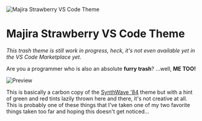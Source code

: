 ![Majira Strawberry VS Code Theme](https://user-images.githubusercontent.com/94678583/221720750-f8163faf-f5bd-4318-9547-7a6c04c92c87.png)

# Majira Strawberry VS Code Theme

*This trash theme is still work in progress, heck, it's not even available yet in the VS Code Marketplace yet.*

Are you a programmer who is also an absolute **furry trash**? ...well, **ME TOO!**

![Preview](https://user-images.githubusercontent.com/94678583/221720743-29bb51c1-a506-4675-8274-03d7e63f99ae.jpg)

This is basically a carbon copy of the [SynthWave '84](https://github.com/robb0wen/synthwave-vscode)
theme but with a hint of green and red tints lazily thrown here and there, it's not creative at all. This is probably one of these things that I've taken one of my two favorite things taken too far and hoping this doesn't get noticed...
